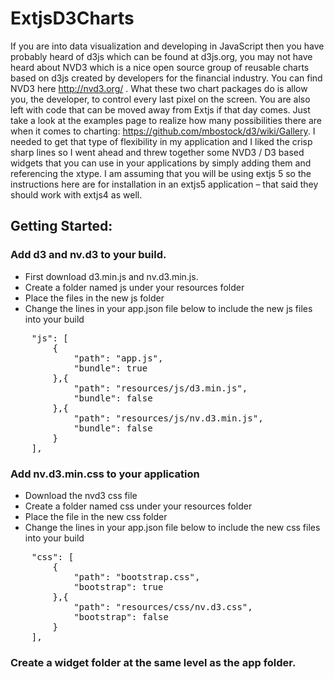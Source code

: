 ExtjsD3Charts
=============

If you are into data visualization and developing in JavaScript then you have probably heard of d3js which can be found at d3js.org, you may not have heard about NVD3 which is a nice open source group of reusable charts based on d3js created by developers for the financial industry. You can find NVD3 here http://nvd3.org/ . What these two chart packages do is allow you, the developer, to control every last pixel on the screen. You are also left with code that can be moved away from Extjs if that day comes. Just take a look at the examples page to realize how many possibilities there are when it comes to charting: https://github.com/mbostock/d3/wiki/Gallery. I needed to get that type of flexibility in my application and I liked the crisp sharp lines so I went ahead and threw together some NVD3 / D3 based widgets that you can use in your applications by simply adding them and referencing the xtype. I am assuming that you will be using extjs 5 so the instructions here are for installation in an extjs5 application – that said they should work with extjs4 as well.

<h2>Getting Started:</h2>
<h3>Add d3 and nv.d3 to your build.</h3>
<ul>
<li>First download d3.min.js and nv.d3.min.js.</li>
<li>Create a folder named js under your resources folder</li>
<li>Place the files in the new js folder</li>
<li>Change the lines in your app.json file below to include the new js files into your build</li>
</ul>

<pre>
    "js": [
        {
            "path": "app.js",
            "bundle": true
        },{
            "path": "resources/js/d3.min.js",
            "bundle": false
        },{
            "path": "resources/js/nv.d3.min.js",
            "bundle": false
        }
    ],
</pre>

<h3>Add nv.d3.min.css to your application</h3>
<ul>
<li>Download the nvd3 css file</li>
<li>Create a folder named css under your resources folder</li>
<li>Place the file in the new css folder</li>
<li>Change the lines in your app.json file below to include the new css files into your build</li>
</ul>

<pre>
    "css": [
        {
            "path": "bootstrap.css",
            "bootstrap": true
        },{
            "path": "resources/css/nv.d3.css",
            "bootstrap": false
        }
    ],
</pre>

<h3>Create a widget folder at the same level as the app folder. </h3>









